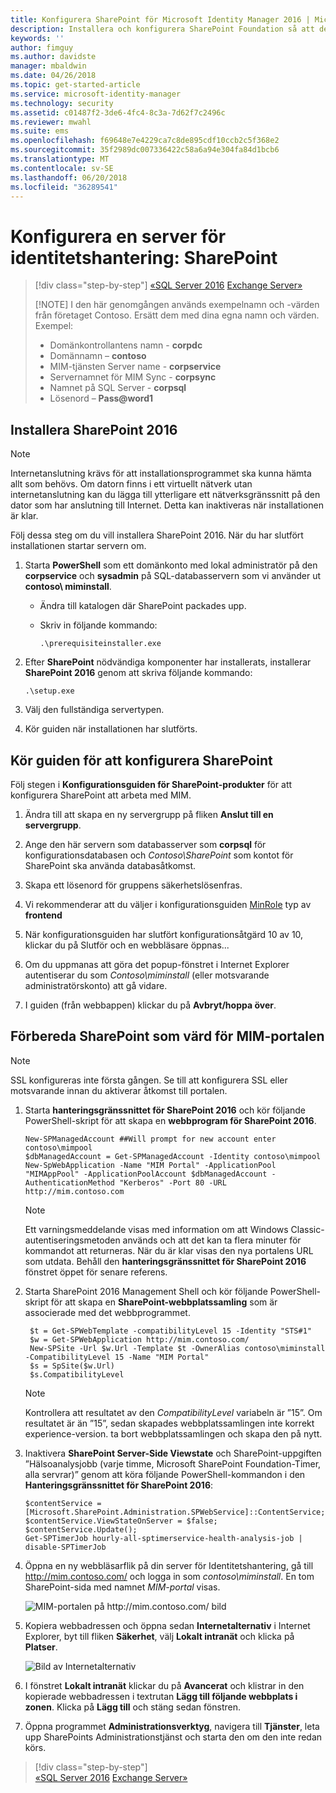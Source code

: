 ```yaml
---
title: Konfigurera SharePoint för Microsoft Identity Manager 2016 | Microsoft Docs
description: Installera och konfigurera SharePoint Foundation så att den kan vara värd för MIM-portalsidan.
keywords: ''
author: fimguy
ms.author: davidste
manager: mbaldwin
ms.date: 04/26/2018
ms.topic: get-started-article
ms.service: microsoft-identity-manager
ms.technology: security
ms.assetid: c01487f2-3de6-4fc4-8c3a-7d62f7c2496c
ms.reviewer: mwahl
ms.suite: ems
ms.openlocfilehash: f69648e7e4229ca7c8de895cdf10ccb2c5f368e2
ms.sourcegitcommit: 35f2989dc007336422c58a6a94e304fa84d1bcb6
ms.translationtype: MT
ms.contentlocale: sv-SE
ms.lasthandoff: 06/20/2018
ms.locfileid: "36289541"
---
```

# <a name="set-up-an-identity-management-server-sharepoint"></a>Konfigurera en server för identitetshantering: SharePoint

> [!div class="step-by-step"]
> [«SQL Server 2016](prepare-server-sql2016.md)
> [Exchange Server»](prepare-server-exchange.md)
> 
> [!NOTE]
> I den här genomgången används exempelnamn och -värden från företaget Contoso. Ersätt dem med dina egna namn och värden. Exempel:
> - Domänkontrollantens namn - **corpdc**
> - Domännamn – **contoso**
> - MIM-tjänsten Server name - **corpservice**
> - Servernamnet för MIM Sync - **corpsync**
> - Namnet på SQL Server - **corpsql**
> - Lösenord – <strong>Pass@word1</strong>


## <a name="install-sharepoint-2016"></a>Installera **SharePoint 2016**

> [!NOTE]
> Internetanslutning krävs för att installationsprogrammet ska kunna hämta allt som behövs. Om datorn finns i ett virtuellt nätverk utan internetanslutning kan du lägga till ytterligare ett nätverksgränssnitt på den dator som har anslutning till Internet. Detta kan inaktiveras när installationen är klar.

Följ dessa steg om du vill installera SharePoint 2016. När du har slutfört installationen startar servern om.

1.  Starta **PowerShell** som ett domänkonto med lokal administratör på den **corpservice** och **sysadmin** på SQL-databasservern som vi använder ut **contoso\ miminstall**.

    -   Ändra till katalogen där SharePoint packades upp.

    -   Skriv in följande kommando:

        ```
        .\prerequisiteinstaller.exe
        ```

2.  Efter **SharePoint** nödvändiga komponenter har installerats, installerar **SharePoint 2016** genom att skriva följande kommando:

    ```
    .\setup.exe
    ```

3.  Välj den fullständiga servertypen.

4.  Kör guiden när installationen har slutförts.

## <a name="run-the-wizard-to-configure-sharepoint"></a>Kör guiden för att konfigurera SharePoint

Följ stegen i **Konfigurationsguiden för SharePoint-produkter** för att konfigurera SharePoint att arbeta med MIM.

1. Ändra till att skapa en ny servergrupp på fliken **Anslut till en servergrupp**.

2. Ange den här servern som databasserver som **corpsql** för konfigurationsdatabasen och *Contoso\SharePoint* som kontot för SharePoint ska använda databasåtkomst.
3. Skapa ett lösenord för gruppens säkerhetslösenfras.

4. Vi rekommenderar att du väljer i konfigurationsguiden [MinRole](https://docs.microsoft.com/en-us/sharepoint/install/overview-of-minrole-server-roles-in-sharepoint-server-2016) typ av **frontend**

5. När konfigurationsguiden har slutfört konfigurationsåtgärd 10 av 10, klickar du på Slutför och en webbläsare öppnas...

6. Om du uppmanas att göra det popup-fönstret i Internet Explorer autentiserar du som *Contoso\miminstall* (eller motsvarande administratörskonto) att gå vidare.

7. I guiden (från webbappen) klickar du på **Avbryt/hoppa över**.


## <a name="prepare-sharepoint-to-host-the-mim-portal"></a>Förbereda SharePoint som värd för MIM-portalen

> [!NOTE]
> SSL konfigureras inte första gången. Se till att konfigurera SSL eller motsvarande innan du aktiverar åtkomst till portalen.

1. Starta **hanteringsgränssnittet för SharePoint 2016** och kör följande PowerShell-skript för att skapa en **webbprogram för SharePoint 2016**.

    ```
    New-SPManagedAccount ##Will prompt for new account enter contoso\mimpool 
    $dbManagedAccount = Get-SPManagedAccount -Identity contoso\mimpool
    New-SpWebApplication -Name "MIM Portal" -ApplicationPool "MIMAppPool" -ApplicationPoolAccount $dbManagedAccount -AuthenticationMethod "Kerberos" -Port 80 -URL http://mim.contoso.com
    ```

    > [!NOTE]
    > Ett varningsmeddelande visas med information om att Windows Classic-autentiseringsmetoden används och att det kan ta flera minuter för kommandot att returneras. När du är klar visas den nya portalens URL som utdata. Behåll den **hanteringsgränssnittet för SharePoint 2016** fönstret öppet för senare referens.

2. Starta SharePoint 2016 Management Shell och kör följande PowerShell-skript för att skapa en **SharePoint-webbplatssamling** som är associerade med det webbprogrammet.

   ```
    $t = Get-SPWebTemplate -compatibilityLevel 15 -Identity "STS#1"
    $w = Get-SPWebApplication http://mim.contoso.com/
    New-SPSite -Url $w.Url -Template $t -OwnerAlias contoso\miminstall -CompatibilityLevel 15 -Name "MIM Portal"
    $s = SpSite($w.Url)
    $s.CompatibilityLevel
   ```

   > [!NOTE]
   > Kontrollera att resultatet av den *CompatibilityLevel* variabeln är ”15”. Om resultatet är än ”15”, sedan skapades webbplatssamlingen inte korrekt experience-version. ta bort webbplatssamlingen och skapa den på nytt.

3. Inaktivera **SharePoint Server-Side Viewstate** och SharePoint-uppgiften ”Hälsoanalysjobb (varje timme, Microsoft SharePoint Foundation-Timer, alla servrar)” genom att köra följande PowerShell-kommandon i den  **Hanteringsgränssnittet för SharePoint 2016**:

   ```
   $contentService = [Microsoft.SharePoint.Administration.SPWebService]::ContentService;
   $contentService.ViewStateOnServer = $false;
   $contentService.Update();
   Get-SPTimerJob hourly-all-sptimerservice-health-analysis-job | disable-SPTimerJob
   ```

4. Öppna en ny webbläsarflik på din server för Identitetshantering, gå till http://mim.contoso.com/ och logga in som *contoso\miminstall*.  En tom SharePoint-sida med namnet *MIM-portal* visas.

    ![MIM-portalen på http://mim.contoso.com/ bild](media/prepare-server-sharepoint/MIM_DeploySP1new.png)

5. Kopiera webbadressen och öppna sedan **Internetalternativ** i Internet Explorer, byt till fliken **Säkerhet**, välj **Lokalt intranät** och klicka på **Platser**.

    ![Bild av Internetalternativ](media/MIM-DeploySP2.png)

6. I fönstret **Lokalt intranät** klickar du på **Avancerat** och klistrar in den kopierade webbadressen i textrutan **Lägg till följande webbplats i zonen**. Klicka på **Lägg till** och stäng sedan fönstren.

7. Öppna programmet **Administrationsverktyg**, navigera till **Tjänster**, leta upp SharePoints Administrationstjänst och starta den om den inte redan körs.

> [!div class="step-by-step"]  
> [«SQL Server 2016](prepare-server-sql2016.md)
> [Exchange Server»](prepare-server-exchange.md)
